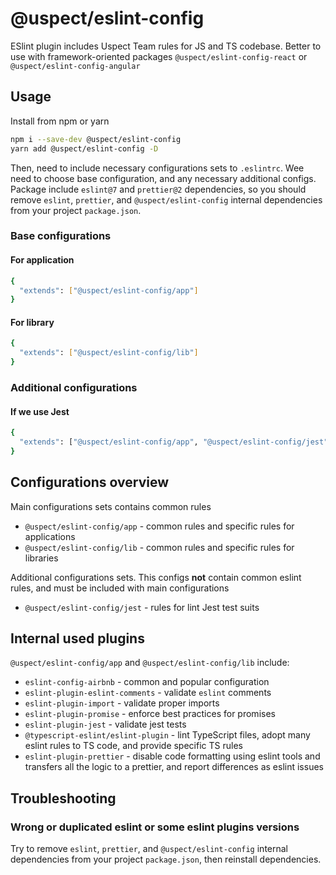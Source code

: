 # @uspect/eslint-config

ESlint plugin includes Uspect Team rules for JS and TS codebase. Better to use with framework-oriented packages `@uspect/eslint-config-react` or `@uspect/eslint-config-angular`

## Usage

Install from npm or yarn

```bash
npm i --save-dev @uspect/eslint-config
yarn add @uspect/eslint-config -D
```

Then, need to include necessary configurations sets to `.eslintrc`. Wee need to choose base configuration, and any
necessary additional configs. Package include `eslint@7` and `prettier@2` dependencies, so you should remove `eslint`,
`prettier`, and `@uspect/eslint-config` internal dependencies from your project `package.json`.

### Base configurations

#### For application

```bash
{
  "extends": ["@uspect/eslint-config/app"]
}
```

#### For library

```bash
{
  "extends": ["@uspect/eslint-config/lib"]
}
```

### Additional configurations

#### If we use Jest

```bash
{
  "extends": ["@uspect/eslint-config/app", "@uspect/eslint-config/jest"]
}
```

## Configurations overview

Main configurations sets contains common rules

- `@uspect/eslint-config/app` - common rules and specific rules for applications
- `@uspect/eslint-config/lib` - common rules and specific rules for libraries

Additional configurations sets. This configs **not** contain common eslint rules, and must be included with main
configurations

- `@uspect/eslint-config/jest` - rules for lint Jest test suits

## Internal used plugins

`@uspect/eslint-config/app` and `@uspect/eslint-config/lib` include:

- `eslint-config-airbnb` - common and popular configuration
- `eslint-plugin-eslint-comments` - validate `eslint` comments
- `eslint-plugin-import` - validate proper imports
- `eslint-plugin-promise` - enforce best practices for promises
- `eslint-plugin-jest` - validate jest tests
- `@typescript-eslint/eslint-plugin` - lint TypeScript files, adopt many eslint rules to TS code, and provide specific
  TS rules
- `eslint-plugin-prettier` - disable code formatting using eslint tools and transfers all the logic to a prettier, and
  report differences as eslint issues

## Troubleshooting

### Wrong or duplicated eslint or some eslint plugins versions

Try to remove `eslint`, `prettier`, and `@uspect/eslint-config` internal dependencies from your project `package.json`,
then reinstall dependencies.
